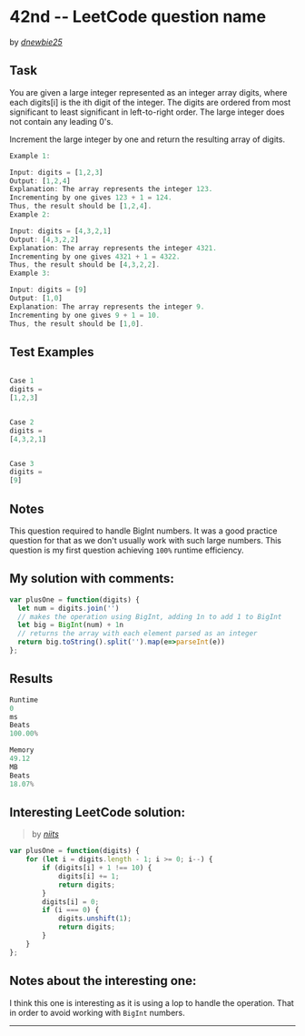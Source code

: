 # 42nd -- LeetCode question name





by *[dnewbie25](https://leetcode.com/u/dnewbie25/)*


## Task

You are given a large integer represented as an integer array digits, where each digits[i] is the ith digit of the integer. The digits are ordered from most significant to least significant in left-to-right order. The large integer does not contain any leading 0's.

Increment the large integer by one and return the resulting array of digits.
```js
Example 1:

Input: digits = [1,2,3]
Output: [1,2,4]
Explanation: The array represents the integer 123.
Incrementing by one gives 123 + 1 = 124.
Thus, the result should be [1,2,4].
Example 2:

Input: digits = [4,3,2,1]
Output: [4,3,2,2]
Explanation: The array represents the integer 4321.
Incrementing by one gives 4321 + 1 = 4322.
Thus, the result should be [4,3,2,2].
Example 3:

Input: digits = [9]
Output: [1,0]
Explanation: The array represents the integer 9.
Incrementing by one gives 9 + 1 = 10.
Thus, the result should be [1,0].

```


## Test Examples

```js

Case 1
digits =
[1,2,3]


Case 2
digits =
[4,3,2,1]


Case 3
digits =
[9]

```


## Notes

This question required to handle BigInt numbers. It was a good practice question for that as we don't usually work with such large numbers. This question is my first question achieving `100%` runtime efficiency.

## My solution with comments:

```js
var plusOne = function(digits) {
  let num = digits.join('')
  // makes the operation using BigInt, adding 1n to add 1 to BigInt 
  let big = BigInt(num) + 1n
  // returns the array with each element parsed as an integer
  return big.toString().split('').map(e=>parseInt(e))
};
```


## Results

```js
Runtime
0
ms
Beats
100.00%

Memory
49.12
MB
Beats
18.07%

```

## Interesting LeetCode solution:
> by *[niits](https://leetcode.com/problems/plus-one/solutions/5564037/video-iterate-through-the-array-from-the-end)*

```js
var plusOne = function(digits) {
    for (let i = digits.length - 1; i >= 0; i--) {
        if (digits[i] + 1 !== 10) {
            digits[i] += 1;
            return digits;
        }
        digits[i] = 0;
        if (i === 0) {
            digits.unshift(1);
            return digits;
        }
    }    
};
```

## Notes about the interesting one:

I think this one is interesting as it is using a lop to handle the operation. That in order to avoid working with `BigInt` numbers.

---
